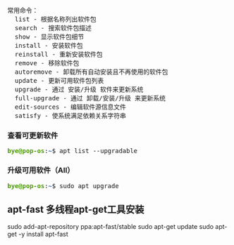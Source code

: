 <pre>常用命令：
  list - 根据名称列出软件包
  search - 搜索软件包描述
  show - 显示软件包细节
  install - 安装软件包
  reinstall - 重新安装软件包
  remove - 移除软件包
  autoremove - 卸载所有自动安装且不再使用的软件包
  update - 更新可用软件包列表
  upgrade - 通过 安装/升级 软件来更新系统
  full-upgrade - 通过 卸载/安装/升级 来更新系统
  edit-sources - 编辑软件源信息文件
  satisfy - 使系统满足依赖关系字符串</pre>

### 查看可更新软件
<pre><font color="#4E9A06"><b>bye@pop-os</b></font>:<font color="#3465A4"><b>~</b></font>$ apt list --upgradable</pre>

### 升级可用软件（All） 
<pre><font color="#4E9A06"><b>bye@pop-os</b></font>:<font color="#3465A4"><b>~</b></font>$ sudo apt upgrade</pre>

## apt-fast 多线程apt-get工具安装
sudo add-apt-repository ppa:apt-fast/stable
sudo apt-get update
sudo apt-get -y install apt-fast
